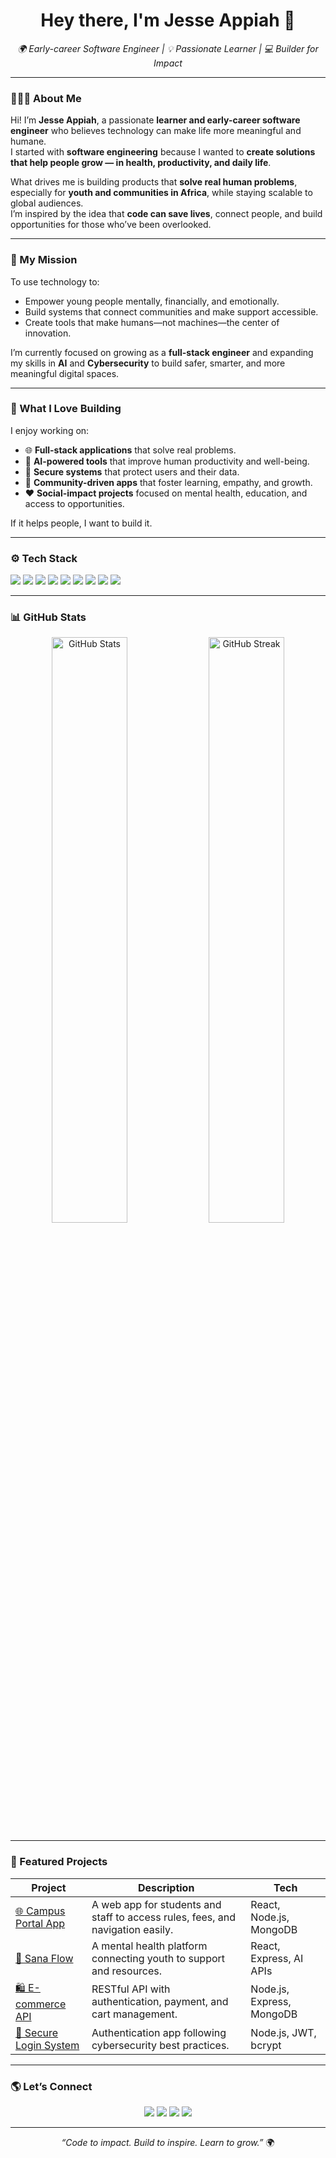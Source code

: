 <!-- 👋 INTRO SECTION -->
<h1 align="center">Hey there, I'm Jesse Appiah 👋</h1>

<p align="center">
  <em>🌍 Early-career Software Engineer | 💡 Passionate Learner | 💻 Builder for Impact</em>
</p>

---

<!-- 🧠 ABOUT ME -->
### 👨🏾‍💻 About Me

Hi! I’m **Jesse Appiah**, a passionate **learner and early-career software engineer** who believes technology can make life more meaningful and humane.  
I started with **software engineering** because I wanted to **create solutions that help people grow — in health, productivity, and daily life**.  

What drives me is building products that **solve real human problems**, especially for **youth and communities in Africa**, while staying scalable to global audiences.  
I’m inspired by the idea that **code can save lives**, connect people, and build opportunities for those who’ve been overlooked.

---

<!-- ⚡ GOALS AND MISSION -->
### 🌱 My Mission

To use technology to:
- Empower young people mentally, financially, and emotionally.
- Build systems that connect communities and make support accessible.
- Create tools that make humans—not machines—the center of innovation.

I’m currently focused on growing as a **full-stack engineer** and expanding my skills in **AI** and **Cybersecurity** to build safer, smarter, and more meaningful digital spaces.

---

<!-- 💼 PROJECT INTERESTS -->
### 🚀 What I Love Building

I enjoy working on:
- 🌐 **Full-stack applications** that solve real problems.  
- 🧠 **AI-powered tools** that improve human productivity and well-being.  
- 🔐 **Secure systems** that protect users and their data.  
- 💬 **Community-driven apps** that foster learning, empathy, and growth.  
- ❤️ **Social-impact projects** focused on mental health, education, and access to opportunities.  

If it helps people, I want to build it.

---

<!-- 🛠️ TECH STACK -->
### ⚙️ Tech Stack

<p>
  <img src="https://img.shields.io/badge/HTML5-orange?logo=html5&logoColor=white" />
  <img src="https://img.shields.io/badge/CSS3-blue?logo=css3&logoColor=white" />
  <img src="https://img.shields.io/badge/JavaScript-yellow?logo=javascript&logoColor=black" />
  <img src="https://img.shields.io/badge/React-black?logo=react&logoColor=61DAFB" />
  <img src="https://img.shields.io/badge/Node.js-6DA55F?logo=node.js&logoColor=white" />
  <img src="https://img.shields.io/badge/Express.js-grey?logo=express&logoColor=white" />
  <img src="https://img.shields.io/badge/MongoDB-4EA94B?logo=mongodb&logoColor=white" />
  <img src="https://img.shields.io/badge/Python-3670A0?logo=python&logoColor=ffdd54" />
  <img src="https://img.shields.io/badge/Git-F05032?logo=git&logoColor=white" />
</p>

---

<!-- 📈 GITHUB STATS -->
### 📊 GitHub Stats

<p align="center">
  <img src="https://github-readme-stats.vercel.app/api?username=YourGitHubUsername&show_icons=true&theme=radical" alt="GitHub Stats" width="49%"/>
  <img src="https://github-readme-streak-stats.herokuapp.com/?user=YourGitHubUsername&theme=radical" alt="GitHub Streak" width="49%"/>
</p>

---

<!-- 🧩 FEATURED PROJECTS -->
### 🧩 Featured Projects

| Project | Description | Tech |
|----------|--------------|------|
| [🌐 Campus Portal App](https://github.com/YourGitHubUsername/campus-portal) | A web app for students and staff to access rules, fees, and navigation easily. | React, Node.js, MongoDB |
| [💬 Sana Flow](https://github.com/YourGitHubUsername/sana-flow) | A mental health platform connecting youth to support and resources. | React, Express, AI APIs |
| [🛍 E-commerce API](https://github.com/YourGitHubUsername/ecommerce-api) | RESTful API with authentication, payment, and cart management. | Node.js, Express, MongoDB |
| [🔐 Secure Login System](https://github.com/YourGitHubUsername/secure-login) | Authentication app following cybersecurity best practices. | Node.js, JWT, bcrypt |

---

<!-- 🌎 CONNECT -->
### 🌎 Let’s Connect

<p align="center">
  <a href="https://linkedin.com/in/jesse-o-a-appiah"><img src="https://img.shields.io/badge/LinkedIn-blue?logo=linkedin&logoColor=white" /></a>
  <a href="mailto:jesseappiah740@gmail.com"><img src="https://img.shields.io/badge/Email-D14836?logo=gmail&logoColor=white" /></a>
  <a href="https://x.com/jesse-0957"><img src="https://img.shields.io/badge/Twitter-1DA1F2?logo=twitter&logoColor=white" /></a>
  <a href="https://github.com/jesse-aj"><img src="https://img.shields.io/badge/GitHub-181717?logo=github&logoColor=white" /></a>
</p>

---

<p align="center">
  <em>“Code to impact. Build to inspire. Learn to grow.”</em> 🌍
</p>
